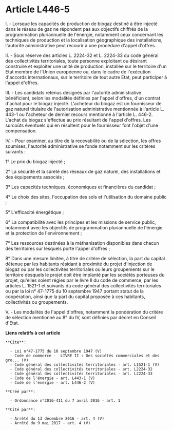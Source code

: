 # Article L446-5

I. - Lorsque les capacités de production de biogaz destiné à être injecté dans le réseau de gaz ne répondent pas aux
objectifs chiffrés de la programmation pluriannuelle de l'énergie, notamment ceux concernant les techniques de production et
la localisation géographique des installations, l'autorité administrative peut recourir à une procédure d'appel d'offres. 

II. - Sous réserve des articles L. 2224-32 et L. 2224-33 du code général des collectivités territoriales, toute personne
exploitant ou désirant construire et exploiter une unité de production, installée sur le territoire d'un Etat membre de
l'Union européenne ou, dans le cadre de l'exécution d'accords internationaux, sur le territoire de tout autre Etat, peut
participer à l'appel d'offres. 

III. - Les candidats retenus désignés par l'autorité administrative bénéficient, selon les modalités définies par l'appel
d'offres, d'un contrat d'achat pour le biogaz injecté. L'acheteur du biogaz est un fournisseur de gaz naturel titulaire de
l'autorisation administrative mentionnée à l'article L. 443-1 ou l'acheteur de dernier recours mentionné à l'article L.
446-2. L'achat du biogaz s'effectue au prix résultant de l'appel d'offres. Les surcoûts éventuels qui en résultent pour le
fournisseur font l'objet d'une compensation. 

IV. - Pour examiner, au titre de la recevabilité ou de la sélection, les offres soumises, l'autorité administrative se fonde
notamment sur les critères suivants : 

1° Le prix du biogaz injecté ; 

2° La sécurité et la sûreté des réseaux de gaz naturel, des installations et des équipements associés ; 

3° Les capacités techniques, économiques et financières du candidat ; 

4° Le choix des sites, l'occupation des sols et l'utilisation du domaine public ; 

5° L'efficacité énergétique ; 

6° La compatibilité avec les principes et les missions de service public, notamment avec les objectifs de programmation
pluriannuelle de l'énergie et la protection de l'environnement ; 

7° Les ressources destinées à la méthanisation disponibles dans chacun des territoires sur lesquels porte l'appel d'offres ; 

8° Dans une mesure limitée, à titre de critère de sélection, la part du capital détenue par les habitants résidant à
proximité du projet d'injection de biogaz ou par les collectivités territoriales ou leurs groupements sur le territoire
desquels le projet doit être implanté par les sociétés porteuses du projet, qu'elles soient régies par le livre II du code de
commerce, par les articles L. 1521-1 et suivants du code général des collectivités territoriales ou par la loi n° 47-1775 du
10 septembre 1947 portant statut de la coopération, ainsi que la part du capital proposée à ces habitants, collectivités ou
groupements. 

V. - Les modalités de l'appel d'offres, notamment la pondération du critère de sélection mentionné au 8° du IV, sont définies
par décret en Conseil d'Etat.

**Liens relatifs à cet article**

	**Cite**:

	  - Loi n°47-1775 du 10 septembre 1947 (V)
	  - Code de commerce -  LIVRE II : Des sociétés commerciales et des gro... (V)
	  - Code général des collectivités territoriales - art. L1521-1 (V)
	  - Code général des collectivités territoriales - art. L2224-32
	  - Code général des collectivités territoriales - art. L2224-33
	  - Code de l'énergie - art. L443-1 (V)
	  - Code de l'énergie - art. L446-2 (V)

	**Créé par**:

	  - Ordonnance n°2016-411 du 7 avril 2016 - art. 1

	**Cité par**:

	  - Arrêté du 13 décembre 2016 - art. 4 (V)
	  - Arrêté du 9 mai 2017 - art. 4 (V)
